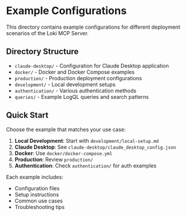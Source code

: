 # Example Configurations

This directory contains example configurations for different deployment scenarios of the Loki MCP Server.

## Directory Structure

- `claude-desktop/` - Configuration for Claude Desktop application
- `docker/` - Docker and Docker Compose examples
- `production/` - Production deployment configurations
- `development/` - Local development setups
- `authentication/` - Various authentication methods
- `queries/` - Example LogQL queries and search patterns

## Quick Start

Choose the example that matches your use case:

1. **Local Development**: Start with `development/local-setup.md`
2. **Claude Desktop**: See `claude-desktop/claude_desktop_config.json`
3. **Docker**: Use `docker/docker-compose.yml`
4. **Production**: Review `production/`
5. **Authentication**: Check `authentication/` for auth examples

Each example includes:
- Configuration files
- Setup instructions
- Common use cases
- Troubleshooting tips